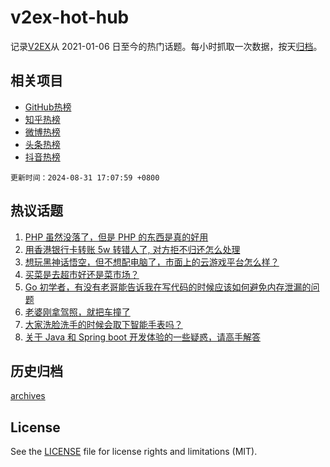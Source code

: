 # v2ex-hot-hub

 记录[V2EX](https://www.v2ex.com/)从 2021-01-06 日至今的热门话题。每小时抓取一次数据，按天[归档](archives)。
 
 ## 相关项目

- [GitHub热榜](https://github.com/lonnyzhang423/github-hot-hub)
- [知乎热榜](https://github.com/lonnyzhang423/zhihu-hot-hub)
- [微博热榜](https://github.com/lonnyzhang423/weibo-hot-hub)
- [头条热榜](https://github.com/lonnyzhang423/toutiao-hot-hub)
- [抖音热榜](https://github.com/lonnyzhang423/douyin-hot-hub)


 `更新时间：2024-08-31 17:07:59 +0800`

## 热议话题

1. [PHP 虽然没落了，但是 PHP 的东西是真的好用](https://www.v2ex.com/t/1069110)
1. [用香港银行卡转账 5w 转错人了, 对方拒不归还怎么处理](https://www.v2ex.com/t/1069156)
1. [想玩黑神话悟空，但不想配电脑了，市面上的云游戏平台怎么样？](https://www.v2ex.com/t/1069187)
1. [买菜是去超市好还是菜市场？](https://www.v2ex.com/t/1069215)
1. [Go 初学者，有没有老哥能告诉我在写代码的时候应该如何避免内存泄漏的问题](https://www.v2ex.com/t/1069135)
1. [老婆刚拿驾照，就把车撞了](https://www.v2ex.com/t/1069228)
1. [大家洗脸洗手的时候会取下智能手表吗？](https://www.v2ex.com/t/1069104)
1. [关于 Java 和 Spring boot 开发体验的一些疑惑，请高手解答](https://www.v2ex.com/t/1069130)

## 历史归档

[archives](archives)

## License

See the [LICENSE](LICENSE) file for license rights and limitations (MIT).
